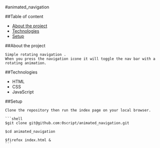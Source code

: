 #animated_navigation

##Table of content
* [About the project](#about-the-projec)
* [Technologies](#technologies)
* [Setup](#setup)

##About the project

    Simple rotating navigation .
    When you press the navigation icone it will toggle the nav bar with a rotating animation.

##Technologies
* HTML
* CSS
* JavaScript

##Setup

    Clone the repository then run the index page on your local browser.

    ```shell
    $git clone git@github.com:0script/animated_navigation.git

    $cd animated_navigation

    $firefox index.html &
    ```